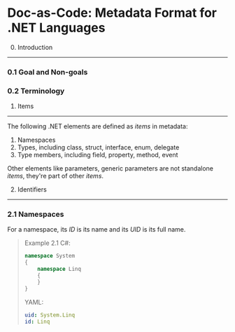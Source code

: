 Doc-as-Code: Metadata Format for .NET Languages
===============================================

0. Introduction
---------------

### 0.1 Goal and Non-goals

### 0.2 Terminology

1. Items
--------------

The following .NET elements are defined as *items* in metadata:

1. Namespaces
2. Types, including class, struct, interface, enum, delegate
3. Type members, including field, property, method, event

Other elements like parameters, generic parameters are not standalone *items*, they're part of other *items*.

2. Identifiers
--------------

### 2.1 Namespaces

For a namespace, its *ID* is its name and its *UID* is its full name.

> Example 2.1
> C#:
> ```csharp
> namespace System
> {
>     namespace Linq
>     {
>     }
> }
> ```
> YAML:
> ```yaml
> uid: System.Linq
> id: Linq
> ```
